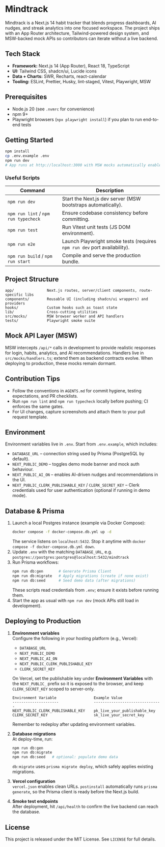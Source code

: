 # Mindtrack

Mindtrack is a Next.js 14 habit tracker that blends progress dashboards, AI nudges, and streak analytics into one focused workspace. The project ships with an App Router architecture, Tailwind-powered design system, and MSW-backed mock APIs so contributors can iterate without a live backend.

## Tech Stack

- **Framework:** Next.js 14 (App Router), React 18, TypeScript  
- **UI:** Tailwind CSS, shadcn/ui, Lucide icons  
- **Data + Charts:** SWR, Recharts, react-calendar  
- **Tooling:** ESLint, Prettier, Husky, lint-staged, Vitest, Playwright, MSW

## Prerequisites

- Node.js 20 (see `.nvmrc` for convenience)  
- npm 9+  
- Playwright browsers (`npx playwright install`) if you plan to run end-to-end tests

## Getting Started

```bash
npm install
cp .env.example .env
npm run dev
# App runs at http://localhost:3000 with MSW mocks automatically enabled in development
```

### Useful Scripts

| Command | Description |
| --- | --- |
| `npm run dev` | Start the Next.js dev server (MSW bootstraps automatically). |
| `npm run lint` / `npm run typecheck` | Ensure codebase consistency before committing. |
| `npm run test` | Run Vitest unit tests (JS DOM environment). |
| `npm run e2e` | Launch Playwright smoke tests (requires `npm run dev` port availability). |
| `npm run build` / `npm run start` | Compile and serve the production bundle. |

## Project Structure

```
app/               Next.js routes, server/client components, route-specific libs
components/        Reusable UI (including shadcn/ui wrappers) and providers
hooks/             Custom hooks such as toast state
lib/               Cross-cutting utilities
src/mocks/         MSW browser worker and API handlers
tests/             Playwright smoke suite
```

## Mock API Layer (MSW)

MSW intercepts `/api/*` calls in development to provide realistic responses for login, habits, analytics, and AI recommendations. Handlers live in `src/mocks/handlers.ts`; extend them as backend contracts evolve. When deploying to production, these mocks remain dormant.

## Contribution Tips

- Follow the conventions in `AGENTS.md` for commit hygiene, testing expectations, and PR checklists.  
- Run `npm run lint` and `npm run typecheck` locally before pushing; CI enforces the same gates.  
- For UI changes, capture screenshots and attach them to your pull request template.

## Environment

Environment variables live in `.env`. Start from `.env.example`, which includes:

- `DATABASE_URL` – connection string used by Prisma (PostgreSQL by default).  
- `NEXT_PUBLIC_DEMO` – toggles demo mode banner and mock auth behaviour.  
- `NEXT_PUBLIC_AI_ON` – enables AI-driven nudges and recommendations in the UI.
- `NEXT_PUBLIC_CLERK_PUBLISHABLE_KEY` / `CLERK_SECRET_KEY` – Clerk credentials used for user authentication (optional if running in demo mode).

## Database & Prisma

1. Launch a local Postgres instance (example via Docker Compose):
   ```bash
   docker compose -f docker-compose.db.yml up -d
   ```
   The service listens on `localhost:5432`. Stop it anytime with `docker compose -f docker-compose.db.yml down`.
2. Update `.env` with the matching `DATABASE_URL`, e.g.  
   `postgres://postgres:postgres@localhost:5432/mindtrack`
3. Run Prisma workflows:
   ```bash
   npm run db:gen       # Generate Prisma Client
   npm run db:migrate   # Apply migrations (create if none exist)
   npm run db:seed      # Seed demo data (after migrations)
   ```
   These scripts read credentials from `.env`; ensure it exists before running them.
4. Start the app as usual with `npm run dev` (mock APIs still load in development).

## Deploying to Production

1. **Environment variables**  
   Configure the following in your hosting platform (e.g., Vercel):
   - `DATABASE_URL`
   - `NEXT_PUBLIC_DEMO`
   - `NEXT_PUBLIC_AI_ON`
   - `NEXT_PUBLIC_CLERK_PUBLISHABLE_KEY`
   - `CLERK_SECRET_KEY`

   On Vercel, set the publishable key under **Environment Variables** with the `NEXT_PUBLIC_` prefix so it is exposed to the browser, and keep `CLERK_SECRET_KEY` scoped to server-only.

   ```text
   Environment Variable                 Example Value
   ---------------------                -------------------------------
   NEXT_PUBLIC_CLERK_PUBLISHABLE_KEY    pk_live_your_publishable_key
   CLERK_SECRET_KEY                     sk_live_your_secret_key
   ```

   Remember to redeploy after updating environment variables.

2. **Database migrations**  
   At deploy-time, run:
   ```bash
   npm run db:gen
   npm run db:migrate
   npm run db:seed   # optional: populate demo data
   ```
   `db:migrate` uses `prisma migrate deploy`, which safely applies existing migrations.

3. **Vercel configuration**  
   `vercel.json` enables clean URLs. `postinstall` automatically runs `prisma generate`, so the Prisma client is ready before the Next.js build.

4. **Smoke test endpoints**  
   After deployment, hit `/api/health` to confirm the live backend can reach the database.

## License

This project is released under the MIT License. See `LICENSE` for full details.
